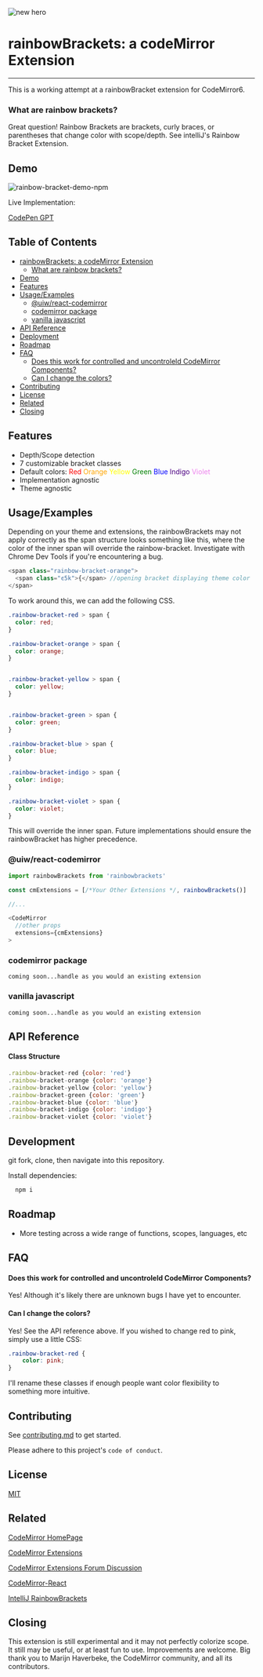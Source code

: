 ![new hero](https://user-images.githubusercontent.com/114263701/232826474-ba2778e6-c37f-4146-bbcc-bba9f92fb744.png)
# rainbowBrackets: a codeMirror Extension
---

This is a working attempt at a rainbowBracket extension for CodeMirror6.

### What are rainbow brackets?
Great question! Rainbow Brackets are brackets, curly braces, or parentheses that change color with scope/depth. See intelliJ's Rainbow Bracket Extension.


## Demo

![rainbow-bracket-demo-npm](https://user-images.githubusercontent.com/114263701/233111574-44b592af-70cb-4330-b65f-9410562d04ce.gif)

Live Implementation:

[CodePen GPT](https://codepengpt.netlify.app/)

## Table of Contents

- [rainbowBrackets: a codeMirror Extension](#rainbowbrackets-a-codemirror-extension)
    - [What are rainbow brackets?](#what-are-rainbow-brackets)
- [Demo](#demo)
- [Features](#features)
- [Usage/Examples](#usageexamples)
    - [@uiw/react-codemirror](#uiwreact-codemirror)
    - [codemirror package](#codemirror-package)
    - [vanilla javascript](#vanilla-javascript)
- [API Reference](#api-reference)
- [Deployment](#deployment)
- [Roadmap](#roadmap)
- [FAQ](#faq)
    - [Does this work for controlled and uncontroleld CodeMirror Components?](#does-this-work-for-controlled-and-uncontroleld-codemirror-components)
    - [Can I change the colors?](#can-i-change-the-colors)
- [Contributing](#contributing)
- [License](#license)
- [Related](#related)
- [Closing](#closing)

## Features

- Depth/Scope detection
- 7 customizable bracket classes
- Default colors: <span style="color:red">Red</span> <span style="color:orange">Orange</span> <span style="color:yellow">Yellow</span> <span style="color:green">Green</span> <span style="color:blue">Blue</span> <span style="color:indigo">Indigo</span> <span style="color:violet">Violet</span>
- Implementation agnostic
- Theme agnostic


## Usage/Examples

Depending on your theme and extensions, the rainbowBrackets may not apply correctly as the span structure looks something like this, where the color of the inner span will override the rainbow-bracket. Investigate with Chrome Dev Tools if you're encountering a bug.

```javascript
<span class="rainbow-bracket-orange">
  <span class="ͼ5k">{</span> //opening bracket displaying theme color
</span>
```

To work around this, we can add the following CSS.
```css
.rainbow-bracket-red > span {
  color: red;
}

.rainbow-bracket-orange > span {
  color: orange;
}


.rainbow-bracket-yellow > span {
  color: yellow;
}


.rainbow-bracket-green > span {
  color: green;
}

.rainbow-bracket-blue > span {
  color: blue;
}

.rainbow-bracket-indigo > span {
  color: indigo;
}

.rainbow-bracket-violet > span {
  color: violet;
}
```
This will override the inner span. Future implementations should ensure the rainbowBracket has higher precedence.

### @uiw/react-codemirror

```javascript
import rainbowBrackets from 'rainbowbrackets'

const cmExtensions = [/*Your Other Extensions */, rainbowBrackets()]

//...

<CodeMirror
  //other props
  extensions={cmExtensions}
>
```
### codemirror package
```
coming soon...handle as you would an existing extension
```
### vanilla javascript
```
coming soon...handle as you would an existing extension
```
## API Reference

#### Class Structure


```js
.rainbow-bracket-red {color: 'red'}
.rainbow-bracket-orange {color: 'orange'}
.rainbow-bracket-yellow {color: 'yellow'}
.rainbow-bracket-green {color: 'green'}
.rainbow-bracket-blue {color: 'blue'}
.rainbow-bracket-indigo {color: 'indigo'}
.rainbow-bracket-violet {color: 'violet'}
```
## Development

git fork, clone, then navigate into this repository.

Install dependencies:

```bash
  npm i
```

## Roadmap

- More testing across a wide range of functions, scopes, languages, etc

## FAQ

#### Does this work for controlled and uncontroleld CodeMirror Components?

Yes! Although it's likely there are unknown bugs I have yet to encounter.

#### Can I change the colors?

Yes! See the API reference above. If you wished to change red to pink, simply use a little CSS:
```css
.rainbow-bracket-red {
    color: pink;
}
```
I'll rename these classes if enough people want color flexibility to something more intuitive.


## Contributing

See [contributing.md](contributing/contributing.md) to get started.

Please adhere to this project's `code of conduct`.


## License

[MIT](https://choosealicense.com/licenses/mit/)


## Related

[CodeMirror HomePage](https://codemirror.net/)

[CodeMirror Extensions](https://codemirror.net/docs/extensions/)

[CodeMirror Extensions Forum Discussion](https://discuss.codemirror.net/t/list-of-community-extensions/4899)

[CodeMirror-React](https://www.npmjs.com/package/@uiw/react-codemirror)

[IntelliJ RainbowBrackets](https://plugins.jetbrains.com/plugin/10080-rainbow-brackets)

## Closing

This extension is still experimental and it may not perfectly colorize scope. It still may be useful, or at least fun to use. Improvements are welcome. Big thank you to Marijn Haverbeke, the CodeMirror community, and all its contributors.